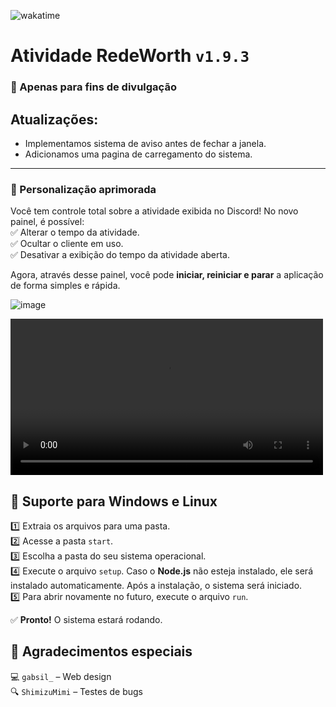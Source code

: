 ![wakatime](https://wakatime.com/badge/github/XPCreate/Rich-Presence-RedeWorth.svg)  

# Atividade RedeWorth `v1.9.3`  
### 🚀 Apenas para fins de divulgação  

## Atualizações:
- Implementamos sistema de aviso antes de fechar a janela.
- Adicionamos uma pagina de carregamento do sistema.

----------------------------------------------------------------

### 🎨 Personalização aprimorada  
Você tem controle total sobre a atividade exibida no Discord! No novo painel, é possível:  
✅ Alterar o tempo da atividade.  
✅ Ocultar o cliente em uso.  
✅ Desativar a exibição do tempo da atividade aberta.  

Agora, através desse painel, você pode **iniciar, reiniciar e parar** a aplicação de forma simples e rápida.  

![image](https://i.imgur.com/oN47hBH.png)  

<video src="https://i.imgur.com/o8SqkyM.mp4" controls width="500"></video>  

## 🔹 Suporte para Windows e Linux
1️⃣ Extraia os arquivos para uma pasta.  
2️⃣ Acesse a pasta `start`.  
3️⃣ Escolha a pasta do seu sistema operacional.  
4️⃣ Execute o arquivo `setup`. Caso o **Node.js** não esteja instalado, ele será instalado automaticamente. Após a instalação, o sistema será iniciado.  
5️⃣ Para abrir novamente no futuro, execute o arquivo `run`.  

✅ **Pronto!** O sistema estará rodando.  

## 🎉 Agradecimentos especiais  
💻 `gabsil_` – Web design  
🔍 `ShimizuMimi` – Testes de bugs  